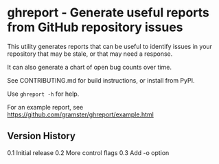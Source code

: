 # ghreport - Generate useful reports from GitHub repository issues

This utility generates reports that can be useful to identify issues in
your repository that may be stale, or that may need a response.

It can also generate a chart of open bug counts over time.

See CONTRIBUTING.md for build instructions, or install from PyPI.

Use `ghreport -h` for help.

For an example report, see https://github.com/gramster/ghreport/example.html

## Version History

0.1
 Initial release
0.2
 More control flags
0.3
 Add -o option
 
